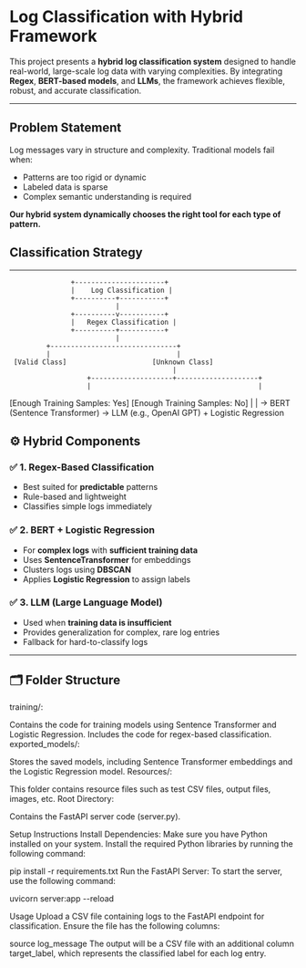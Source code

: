 # Log Classification with Hybrid Framework

This project presents a **hybrid log classification system** designed to handle real-world, large-scale log data with varying complexities. By integrating **Regex**, **BERT-based models**, and **LLMs**, the framework achieves flexible, robust, and accurate classification.

---

## Problem Statement

Log messages vary in structure and complexity. Traditional models fail when:
- Patterns are too rigid or dynamic
- Labeled data is sparse
- Complex semantic understanding is required

**Our hybrid system dynamically chooses the right tool for each type of pattern.**

##  Classification Strategy
---

                   +----------------------+
                   |    Log Classification |
                   +----------+-----------+
                              |
                   +----------v-----------+
                   |   Regex Classification |
                   +----------+-----------+
                              |
             +-------------------------------+
             |                               |
     [Valid Class]                     [Unknown Class]
                                            |
                       +--------------------+--------------------+
                       |                                         |
 [Enough Training Samples: Yes]                 [Enough Training Samples: No]
                       |                                         |
          → BERT (Sentence Transformer)             → LLM (e.g., OpenAI GPT)
          + Logistic Regression

## ⚙️ Hybrid Components

### ✅ 1. **Regex-Based Classification**
- Best suited for **predictable** patterns
- Rule-based and lightweight
- Classifies simple logs immediately

### ✅ 2. **BERT + Logistic Regression**
- For **complex logs** with **sufficient training data**
- Uses **SentenceTransformer** for embeddings
- Clusters logs using **DBSCAN**
- Applies **Logistic Regression** to assign labels

### ✅ 3. **LLM (Large Language Model)**
- Used when **training data is insufficient**
- Provides generalization for complex, rare log entries
- Fallback for hard-to-classify logs

---

## 🗂️ Folder Structure

training/:

Contains the code for training models using Sentence Transformer and Logistic Regression.
Includes the code for regex-based classification.
exported_models/:

Stores the saved models, including Sentence Transformer embeddings and the Logistic Regression model.
Resources/:

This folder contains resource files such as test CSV files, output files, images, etc.
Root Directory:

Contains the FastAPI server code (server.py).

Setup Instructions
Install Dependencies: Make sure you have Python installed on your system. Install the required Python libraries by running the following command:

pip install -r requirements.txt
Run the FastAPI Server: To start the server, use the following command:

uvicorn server:app --reload

Usage
Upload a CSV file containing logs to the FastAPI endpoint for classification. Ensure the file has the following columns:

source
log_message
The output will be a CSV file with an additional column target_label, which represents the classified label for each log entry.
